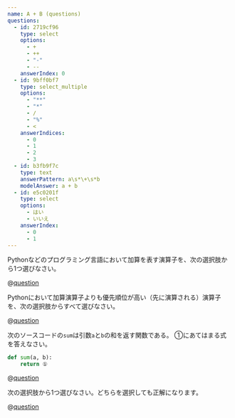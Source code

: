 ```yaml
---
name: A + B (questions)
questions:
  - id: 2719cf96
    type: select
    options:
      - +
      - ++
      - "-"
      - --
    answerIndex: 0
  - id: 9bff0bf7
    type: select_multiple
    options:
      - "**"
      - "*"
      - /
      - "%"
      - <
    answerIndices:
      - 0
      - 1
      - 2
      - 3
  - id: b3fb9f7c
    type: text
    answerPattern: a\s*\+\s*b
    modelAnswer: a + b
  - id: e5c0201f
    type: select
    options:
      - はい
      - いいえ
    answerIndex:
      - 0
      - 1
---
```


Pythonなどのプログラミング言語において加算を表す演算子を、次の選択肢から1つ選びなさい。

@[question](2719cf96)

Pythonにおいて加算演算子よりも優先順位が高い（先に演算される）演算子を、次の選択肢からすべて選びなさい。

@[question](9bff0bf7)

次のソースコードの`sum`は引数`a`と`b`の和を返す関数である。
①にあてはまる式を答えなさい。

```py
def sum(a, b):
    return ①
```

@[question](b3fb9f7c)

次の選択肢から1つ選びなさい。どちらを選択しても正解になります。

@[question](e5c0201f)
